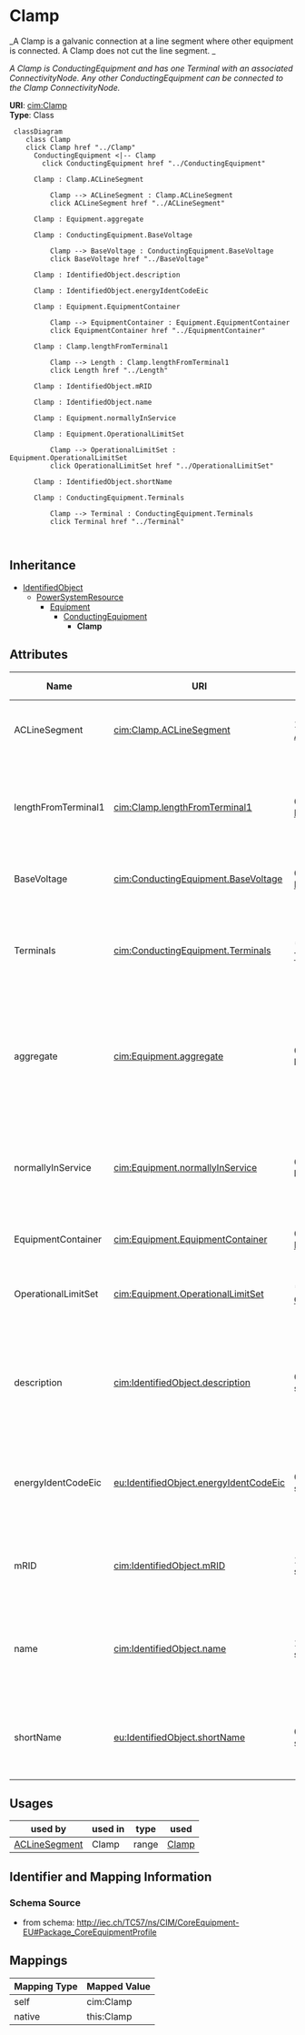 # Clamp


_A Clamp is a galvanic connection at a line segment where other equipment is connected. A Clamp does not cut the line segment. _

_A Clamp is ConductingEquipment and has one Terminal with an associated ConnectivityNode. Any other ConductingEquipment can be connected to the Clamp ConnectivityNode._





**URI**: [cim:Clamp](http://iec.ch/TC57/CIM100#Clamp)<br />
**Type**: Class




```mermaid
 classDiagram
    class Clamp
    click Clamp href "../Clamp"
      ConductingEquipment <|-- Clamp
        click ConductingEquipment href "../ConductingEquipment"
      
      Clamp : Clamp.ACLineSegment
        
          Clamp --> ACLineSegment : Clamp.ACLineSegment
          click ACLineSegment href "../ACLineSegment"
        
      Clamp : Equipment.aggregate
        
      Clamp : ConductingEquipment.BaseVoltage
        
          Clamp --> BaseVoltage : ConductingEquipment.BaseVoltage
          click BaseVoltage href "../BaseVoltage"
        
      Clamp : IdentifiedObject.description
        
      Clamp : IdentifiedObject.energyIdentCodeEic
        
      Clamp : Equipment.EquipmentContainer
        
          Clamp --> EquipmentContainer : Equipment.EquipmentContainer
          click EquipmentContainer href "../EquipmentContainer"
        
      Clamp : Clamp.lengthFromTerminal1
        
          Clamp --> Length : Clamp.lengthFromTerminal1
          click Length href "../Length"
        
      Clamp : IdentifiedObject.mRID
        
      Clamp : IdentifiedObject.name
        
      Clamp : Equipment.normallyInService
        
      Clamp : Equipment.OperationalLimitSet
        
          Clamp --> OperationalLimitSet : Equipment.OperationalLimitSet
          click OperationalLimitSet href "../OperationalLimitSet"
        
      Clamp : IdentifiedObject.shortName
        
      Clamp : ConductingEquipment.Terminals
        
          Clamp --> Terminal : ConductingEquipment.Terminals
          click Terminal href "../Terminal"
        
      
```





## Inheritance
* [IdentifiedObject](IdentifiedObject.md)
    * [PowerSystemResource](PowerSystemResource.md)
        * [Equipment](Equipment.md)
            * [ConductingEquipment](ConductingEquipment.md)
                * **Clamp**



## Attributes


| Name | URI | Cardinality and Range | Description | Inheritance |
| ---  | --- | --- | --- | --- |
| ACLineSegment | [cim:Clamp.ACLineSegment](http://iec.ch/TC57/CIM100#Clamp.ACLineSegment) | 1 <br />  [ACLineSegment](ACLineSegment.md)  | The line segment to which the clamp is connected | direct |
| lengthFromTerminal1 | [cim:Clamp.lengthFromTerminal1](http://iec.ch/TC57/CIM100#Clamp.lengthFromTerminal1) | 0..1 <br />  [Length](Length.md)  | The length to the place where the clamp is located starting from side one of ... | direct |
| BaseVoltage | [cim:ConductingEquipment.BaseVoltage](http://iec.ch/TC57/CIM100#ConductingEquipment.BaseVoltage) | 0..1 <br />  [BaseVoltage](BaseVoltage.md)  | Base voltage of this conducting equipment | [ConductingEquipment](ConductingEquipment.md) |
| Terminals | [cim:ConductingEquipment.Terminals](http://iec.ch/TC57/CIM100#ConductingEquipment.Terminals) | * <br />  [Terminal](Terminal.md)  | Conducting equipment have terminals that may be connected to other conducting... | [ConductingEquipment](ConductingEquipment.md) |
| aggregate | [cim:Equipment.aggregate](http://iec.ch/TC57/CIM100#Equipment.aggregate) | 0..1 <br />  boolean  | The aggregate flag provides an alternative way of representing an aggregated ... | [Equipment](Equipment.md) |
| normallyInService | [cim:Equipment.normallyInService](http://iec.ch/TC57/CIM100#Equipment.normallyInService) | 0..1 <br />  boolean  | Specifies the availability of the equipment under normal operating conditions | [Equipment](Equipment.md) |
| EquipmentContainer | [cim:Equipment.EquipmentContainer](http://iec.ch/TC57/CIM100#Equipment.EquipmentContainer) | 0..1 <br />  [EquipmentContainer](EquipmentContainer.md)  | Container of this equipment | [Equipment](Equipment.md) |
| OperationalLimitSet | [cim:Equipment.OperationalLimitSet](http://iec.ch/TC57/CIM100#Equipment.OperationalLimitSet) | * <br />  [OperationalLimitSet](OperationalLimitSet.md)  | The operational limit sets associated with this equipment | [Equipment](Equipment.md) |
| description | [cim:IdentifiedObject.description](http://iec.ch/TC57/CIM100#IdentifiedObject.description) | 0..1 <br />  string  | The description is a free human readable text describing or naming the object | [IdentifiedObject](IdentifiedObject.md) |
| energyIdentCodeEic | [eu:IdentifiedObject.energyIdentCodeEic](http://iec.ch/TC57/CIM100-European#IdentifiedObject.energyIdentCodeEic) | 0..1 <br />  string  | The attribute is used for an exchange of the EIC code (Energy identification ... | [IdentifiedObject](IdentifiedObject.md) |
| mRID | [cim:IdentifiedObject.mRID](http://iec.ch/TC57/CIM100#IdentifiedObject.mRID) | 1 <br />  string  | Master resource identifier issued by a model authority | [IdentifiedObject](IdentifiedObject.md) |
| name | [cim:IdentifiedObject.name](http://iec.ch/TC57/CIM100#IdentifiedObject.name) | 1 <br />  string  | The name is any free human readable and possibly non unique text naming the o... | [IdentifiedObject](IdentifiedObject.md) |
| shortName | [eu:IdentifiedObject.shortName](http://iec.ch/TC57/CIM100-European#IdentifiedObject.shortName) | 0..1 <br />  string  | The attribute is used for an exchange of a human readable short name with len... | [IdentifiedObject](IdentifiedObject.md) |





## Usages

| used by | used in | type | used |
| ---  | --- | --- | --- |
| [ACLineSegment](ACLineSegment.md) | Clamp | range | [Clamp](Clamp.md) |






## Identifier and Mapping Information







### Schema Source


* from schema: http://iec.ch/TC57/ns/CIM/CoreEquipment-EU#Package_CoreEquipmentProfile





## Mappings

| Mapping Type | Mapped Value |
| ---  | ---  |
| self | cim:Clamp |
| native | this:Clamp |




